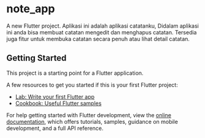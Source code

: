 # note_app

A new Flutter project.
Aplikasi ini adalah aplikasi catatanku,
Didalam aplikasi ini anda bisa membuat catatan mengedit dan menghapus catatan.
Tersedia juga fitur untuk membuka catatan secara penuh atau lihat detail catatan.


## Getting Started

This project is a starting point for a Flutter application.

A few resources to get you started if this is your first Flutter project:

- [Lab: Write your first Flutter app](https://docs.flutter.dev/get-started/codelab)
- [Cookbook: Useful Flutter samples](https://docs.flutter.dev/cookbook)

For help getting started with Flutter development, view the
[online documentation](https://docs.flutter.dev/), which offers tutorials,
samples, guidance on mobile development, and a full API reference.
